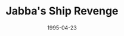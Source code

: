 ---
mission_id: revenge
slug: "jabbas-ship-revenge"
editorsChoice:
title: "Jabba's Ship Revenge"
authors: 
    - "Richard Gold"
date: 1995-04-23
filename: "/missions/revenge.zip"
description: "During an attempt to bring Jabba the Hutt to justice, Jan, all your gear, and the Nava Card from your ship were captured. Now it's up to you to get your gear back, find the Nava Card and Rescue Jan. Be prepared for anything. Jabba is aware of your abilities and will be expecting a rescue attempt. Our intelligence sources report that Jabba may have acquired advanced Imperial weapons technology, in return for smuggling supplies to the Empire's secret research and development facilities, under the direct command of General Mohc. Extreme caution is advised."
cover:
levelReplaced:	JABSHIP
difficulty: no
bm:	no
fme: no
wax: no
three_do: no
voc: no
gmd: no
vue: no
lfd: no
base: "Modified Level" 
editors: "DFUSE"

---